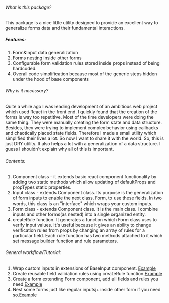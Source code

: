 ###### What is this package?

This package is a nice little utility designed to provide an excellent way to generalize forms data and their fundamental interactions.

##### Features:
1. Form&Input data generalization
2. Forms nesting inside other forms
3. Configurable form validation rules stored inside props instead of being hardcoded.
4. Overall code simplification because most of the generic steps hidden under the hood of base components

###### Why is it necessary?

Quite a while ago I was leading development of an ambitious web project which used React in the front end. I quickly found that the creation of the forms is way too repetitive. Most of the time developers were doing the same thing. They were manually creating the form state and data structure. Besides, they were trying to implement complex behavior using callbacks and chaotically placed state fields.  Therefore I made a small utility which simplified their lives a lot.  So now I want to share it with the world.  So, this is just DRY utility. It also helps a lot with a generalization of a data structure. I guess I shouldn't explain why all of this is important.

###### Contents:
1. Component class - it extends basic react component functionality by adding two static methods which allow updating of defaultProps and propTypes static properties.
2. Input class - extends Component class.  Its purpose is the generalization of form inputs to enable the next class, Form, to use these fields. In two words, this class is an "interface" which wraps your custom inputs.  
3. Form class - extends Component class. It is the main class. I combine inputs and other forms(as nested) into a single organized entity.
4. createRule function. It generates a function which Form class uses to verify input values.  It's useful because it gives an ability to change verification rules from props by changing an array of rules for a particular field.  Each rule function has two methods attached to it which set message builder function and rule parameters.

###### General workflow/Tutorial:
1. Wrap custom inputs in extensions of BaseInput component. [Example](https://github.com/Neketek/react-generic-form/blob/master/app/src/component/input/text.jsx)
2. Create reusable field validation rules using createRule function.[Example](https://github.com/Neketek/react-generic-form/blob/master/app/src/component/form/rule.jsx)
3. Create a form extending Form component, add all fields and rules you need.[Example](https://github.com/Neketek/react-generic-form/blob/master/app/src/component/form/name.jsx)
4. Nest some forms just like regular inputsj+ inside other form if you need so.[Example](https://github.com/Neketek/react-generic-form/blob/master/app/src/component/form/profile.jsx)
